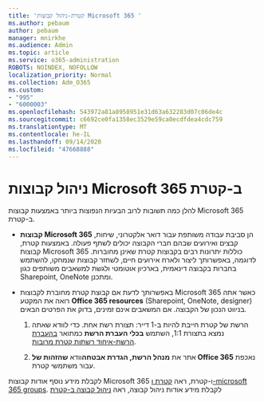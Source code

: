 ```yaml
---
title: 'קטרת-ניהול קבוצות Microsoft 365 '
ms.author: pebaum
author: pebaum
manager: mnirkhe
ms.audience: Admin
ms.topic: article
ms.service: o365-administration
ROBOTS: NOINDEX, NOFOLLOW
localization_priority: Normal
ms.collection: Adm_O365
ms.custom:
- "995"
- "6000003"
ms.openlocfilehash: 543972a81a8958951e31d63a632283d07c06de4c
ms.sourcegitcommit: c6692ce0fa1358ec3529e59ca0ecdfdea4cdc759
ms.translationtype: MT
ms.contentlocale: he-IL
ms.lasthandoff: 09/14/2020
ms.locfileid: "47668888"
---
```

# <a name="manage-microsoft-365-groups-in-yammer"></a>ניהול קבוצות Microsoft 365 ב-קטרת

להלן כמה תשובות לרוב הבעיות הנפוצות ביותר באמצעות קבוצות Microsoft 365 ב-קטרת.

* **קבוצות Microsoft 365** הן סביבת עבודה משותפת עבור דואר אלקטרוני, שיחות, קבצים ואירועים שבהם חברי הקבוצה יכולים לשתף פעולה. באמצעות קטרת, קבוצות Microsoft 365 כוללות יתרונות רבים בקבוצות קטרת שאינן מחוברות. לדוגמה, באפשרותך ליצור ולארח אירועים חיים, לשחזר קבוצות שנמחקו, להשתמש בחברות בקבוצה דינאמית, בארכיון אוטומטי ולגשת למשאבים משותפים כגון Sharepoint, OneNote ומתכנן.

* באפשרותך לדעת אם קבוצת קטרת מחוברת לקבוצות Microsoft 365 כאשר אתה רואה את המקטע **Office 365 resources** (Sharepoint, OneNote, designer) בניווט הנכון של הקבוצה. אם המשאבים אינם זמינים, בדוק את הפרטים הבאים.

  1. הרשת של קטרת חייבת להיות ב-1 דייר: תצורת רשת אחת. כדי לוודא שאתה נמצא בתצורת 1:1, השתמש **בכלי העברת הרשת** כמתואר [בהעברת הרשת-איחוד רשתות קטרת מרובות](https://docs.microsoft.com/yammer/configure-your-yammer-network/consolidate-multiple-yammer-networks).

  2. אתר את **מנהל הרשת, הגדרת אבטחה**וודא **שהזהות של Office 365** נאכפת עבור משתמשי קטרת.

לקבלת מידע נוסף אודות קבוצות Microsoft 365 ו-קטרת, ראה [קטרת ו-microsoft 365 groups](https://docs.microsoft.com/yammer/manage-yammer-groups/yammer-and-office-365-groups). לקבלת מידע אודות ניהול קבוצה, ראה [ניהול קבוצה ב-קטרת](https://support.office.com/article/Manage-a-group-in-Yammer-6e05c6d6-5548-4c88-89cd-e6757a514ef2)

